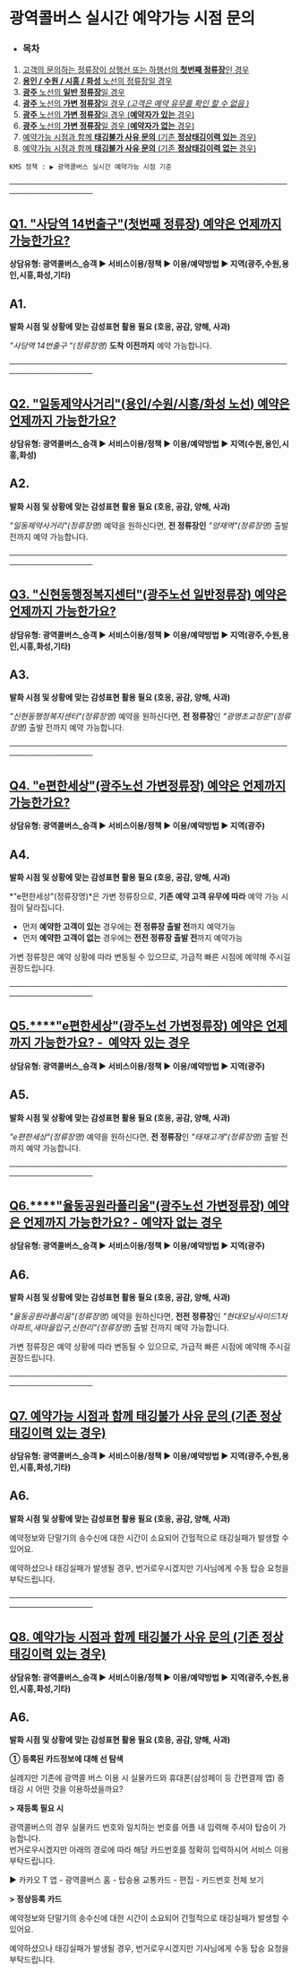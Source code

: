 # 광역콜버스 실시간 예약가능 시점 문의

* ### **목차**

1. [고객의 문의하는 정류장이 상행선 또는 하행선의 **첫번째 정류장**인 경우](https://kakaomobilitysupport.zendesk.com/hc/ko/articles/44139192797849#h_01HZ68T8JJSP81SJZEJDRZRTDB)
2. [**용인 / 수원 / 시흥 / 화성** 노선의 정류장일 경우](https://kakaomobilitysupport.zendesk.com/hc/ko/articles/44139192797849#01JNJ9HZM60Z8YNWEA4T932KX7)
3. [**광주** 노선의 **일반 정류장**일 경우](https://kakaomobilitysupport.zendesk.com/hc/ko/articles/44139192797849#01JNJ9J8FBSYS9YBEZPMADVEXP)
4. [**광주** 노선의 **가변 정류장**일 경우 *(고객은 예약 유무를 확인 할 수 없음 )*](https://kakaomobilitysupport.zendesk.com/hc/ko/articles/44139192797849#01JNJ9NS9EQCHMZW85GMSPFVEQ)
5. [**광주** 노선의 **가변 정류장**일 경우 (**예약자가 있는** 경우)](https://kakaomobilitysupport.zendesk.com/hc/ko/articles/44139192797849#h_01JNJARJWNMQEQXTB7B9DCX96X)
6. [**광주** 노선의 **가변 정류장**일 경우 (**예약자가 없는** 경우)](https://kakaomobilitysupport.zendesk.com/hc/ko/articles/44139192797849#h_01JNJAAK8W689GXZ38X8BTW0BR)
7. [예약가능 시점과 함께 **태깅불가 사유 문의** (기존 **정상태깅이력 있는** 경우)](https://kakaomobilitysupport.zendesk.com/hc/ko/articles/44139192797849#01JNJC2Z8NEBE1S6Z01ZXWE5GY)
8. [예약가능 시점과 함께 **태깅불가 사유 문의** (기존 **정상태깅이력 없는** 경우)](https://kakaomobilitysupport.zendesk.com/hc/ko/articles/44139192797849#01JNJC30SZHBASBCGDW4E285ZQ)

```
KMS 정책 : ▶ 광역콜버스 실시간 예약가능 시점 기준
```

─────────────────────────────────────────────────────────────────

[**Q1. "사당역 14번출구"(****첫번째 정류장****) 예약은 언제까지 가능한가요?**](https://kakaomobilitysupport.zendesk.com/hc/ko/articles/44139192797849#h_01JNJB0NX8P4631EHR7Y8FPYWH)
-----------------------------------------------------------------------------------------------------------------------------------------------------------

**상담유형: 광역콜버스\_승객 ▶ 서비스이용/정책 ▶ 이용/예약방법 ▶ 지역(광주,수원,용인,시흥,화성,기타)**

**A1.**
-------

****발화 시점 및 상황에 맞는 감성표현 활용 필요 (호응, 공감, 양해, 사과)****

*"사당역 14번출구 "(정류장명)* **도착 이전까지** 예약 가능합니다.

─────────────────────────────────────────────────────────────────

[**Q2. "일동제약사거리"(****용인/수원/시흥/화성 노선****) 예약은 언제까지 가능한가요?**](https://kakaomobilitysupport.zendesk.com/hc/ko/articles/44139192797849#h_01JNJB0NX8P4631EHR7Y8FPYWH)
----------------------------------------------------------------------------------------------------------------------------------------------------------------

**상담유형: 광역콜버스\_승객 ▶ 서비스이용/정책 ▶ 이용/예약방법 ▶ 지역(수원,용인,시흥,화성)**

**A2.**
-------

****발화 시점 및 상황에 맞는 감성표현 활용 필요 (호응, 공감, 양해, 사과)****

*"일동제약사거리"(정류장명)* 예약을 원하신다면, **전 정류장인** *"양재역"(정류장명)* 출발 전까지 예약 가능합니다.

─────────────────────────────────────────────────────────────────

[**Q3. "신현동행정복지센터"(광주노선 일반정류장) 예약은 언제까지 가능한가요?**](https://kakaomobilitysupport.zendesk.com/hc/ko/articles/44139192797849#h_01JNJB0NX8P4631EHR7Y8FPYWH)
------------------------------------------------------------------------------------------------------------------------------------------------------

**상담유형: 광역콜버스\_승객 ▶ 서비스이용/정책 ▶ 이용/예약방법 ▶ 지역(광주,수원,용인,시흥,화성,기타)**

**A3.**
-------

****발화 시점 및 상황에 맞는 감성표현 활용 필요 (호응, 공감, 양해, 사과)****

*"신현동행정복지센터"(정류장명)* 예약을 원하신다면, **전 정류장**인 *"광명초교정문"(정류장명)* 출발 전까지 예약 가능합니다.

─────────────────────────────────────────────────────────────────

[**Q4. "e편한세상"(광주노선 가변정류장) 예약은 언제까지 가능한가요?**](https://kakaomobilitysupport.zendesk.com/hc/ko/articles/44139192797849#h_01JNJB0NX8P4631EHR7Y8FPYWH)
--------------------------------------------------------------------------------------------------------------------------------------------------

**상담유형: 광역콜버스\_승객 ▶ 서비스이용/정책 ▶ 이용/예약방법 ▶ 지역(광주)**

**A4.**
-------

****발화 시점 및 상황에 맞는 감성표현 활용 필요 (호응, 공감, 양해, 사과)****

*"e편한세상"(정류장명)*은 가변 정류장으로, **기존 예약 고객 유무에 따라** 예약 가능 시점이 달라집니다.  
  
- 먼저 **예약한 고객이 있는** 경우에는 **전 정류장 출발 전**까지 예약가능  
- 먼저 **예약한 고객이 없는** 경우에는 **전전 정류장 출발 전**까지 예약가능  
  
가변 정류장은 예약 상황에 따라 변동될 수 있으므로, 가급적 빠른 시점에 예약해 주시길 권장드립니다.

─────────────────────────────────────────────────────────────────

[**Q5.****"e편한세상"(광주노선 가변정류장) 예약은 언제까지 가능한가요? -  예약자 있는 경우**](https://kakaomobilitysupport.zendesk.com/hc/ko/articles/44139192797849#h_01JNJB0NX8P4631EHR7Y8FPYWH)
------------------------------------------------------------------------------------------------------------------------------------------------------------------

**상담유형: 광역콜버스\_승객 ▶ 서비스이용/정책 ▶ 이용/예약방법 ▶ 지역(광주)**

**A5.**
-------

****발화 시점 및 상황에 맞는 감성표현 활용 필요 (호응, 공감, 양해, 사과)****

*"e편한세상"(정류장명)* 예약을 원하신다면, **전 정류장**인 *"태재고개"(정류장명)* 출발 전까지 예약 가능합니다.

─────────────────────────────────────────────────────────────────

[**Q6.****"율동공원라폴리움"(광주노선 가변정류장) 예약은 언제까지 가능한가요? - 예약자 없는 경우**](https://kakaomobilitysupport.zendesk.com/hc/ko/articles/44139192797849#h_01JNJB0NX8P4631EHR7Y8FPYWH)
--------------------------------------------------------------------------------------------------------------------------------------------------------------------

**상담유형: 광역콜버스\_승객 ▶ 서비스이용/정책 ▶ 이용/예약방법 ▶ 지역(광주)**

**A6.**
-------

****발화 시점 및 상황에 맞는 감성표현 활용 필요 (호응, 공감, 양해, 사과)****

*"율동공원라폴리움"(정류장명)* 예약을 원하신다면, **전전 정류장**인 *"현대모닝사이드1차아파트,새마을입구,신현리"(정류장명)* 출발 전까지 예약 가능합니다.  
  
가변 정류장은 예약 상황에 따라 변동될 수 있으므로, 가급적 빠른 시점에 예약해 주시길 권장드립니다.

─────────────────────────────────────────────────────────────────

[**Q7.** **예약가능 시점과 함께 태깅불가 사유 문의 (기존 정상태깅이력 있는 경우)**](https://kakaomobilitysupport.zendesk.com/hc/ko/articles/44139192797849#h_01JNJB0NX8P4631EHR7Y8FPYWH)
-----------------------------------------------------------------------------------------------------------------------------------------------------------

**상담유형: 광역콜버스\_승객 ▶ 서비스이용/정책 ▶ 이용/예약방법 ▶ 지역(광주,수원,용인,시흥,화성,기타)**

**A6.**
-------

****발화 시점 및 상황에 맞는 감성표현 활용 필요 (호응, 공감, 양해, 사과)****

예약정보와 단말기의 송수신에 대한 시간이 소요되어 간헐적으로 태깅실패가 발생할 수 있어요.

예약하셨으나 태깅실패가 발생될 경우, 번거로우시겠지만 기사님에게 수동 탑승 요청을 부탁드립니다.

─────────────────────────────────────────────────────────────────

[**Q8.** **예약가능 시점과 함께 태깅불가 사유 문의 (기존 정상태깅이력 있는 경우)**](https://kakaomobilitysupport.zendesk.com/hc/ko/articles/44139192797849#h_01JNJB0NX8P4631EHR7Y8FPYWH)
-----------------------------------------------------------------------------------------------------------------------------------------------------------

**상담유형: 광역콜버스\_승객 ▶ 서비스이용/정책 ▶ 이용/예약방법 ▶ 지역(광주,수원,용인,시흥,화성,기타)**

**A6.**
-------

****발화 시점 및 상황에 맞는 감성표현 활용 필요 (호응, 공감, 양해, 사과)****

**① 등록된 카드정보에 대해 선 탐색**

실례지만 기존에 광역콜 버스 이용 시 실물카드와 휴대폰(삼성페이 등 간편결제 앱) 중 태깅 시 어떤 것을 이용하셨을까요?

**> 재등록 필요 시**

광역콜버스의 경우 실물카드 번호와 일치하는 번호를 어플 내 입력해 주셔야 탑승이 가능합니다.  
번거로우시겠지만 아래의 경로에 따라 해당 카드번호를 정확히 입력하시어 서비스 이용 부탁드립니다.  
  
▶ 카카오 T 앱 - 광역콜버스 홈 - 탑승용 교통카드 - 편집 - 카드번호 전체 보기

**> 정상등록 카드**

예약정보와 단말기의 송수신에 대한 시간이 소요되어 간헐적으로 태깅실패가 발생할 수 있어요.

예약하셨으나 태깅실패가 발생될 경우, 번거로우시겠지만 기사님에게 수동 탑승 요청을 부탁드립니다.